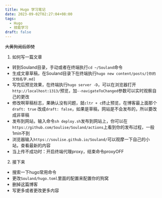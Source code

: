 ```yaml
---
title: Hugo 学习笔记
date: 2023-09-02T02:27:04+08:00
tags:
  - Hugo
  - 技能学习
draft: false
---
```




~~大黄狗阅后即焚~~



1. 如何写一篇文章

- 转到Souland目录，手动或者在终端执行`cd ~/Souland`命令
- 生成文章草稿，在Souland目录下在终端执行`hugo new content/posts/[你的文档名字.md]`
- 写完后预览效果，在终端执行`hugo server -D`，可以在浏览器打开`http://localhost:1313/`预览，加`--navigateToChanged`参数可以实时观察自己的更改
- 修改啊草稿标志，果确认没有问题，就`cltr + c`终止预览，在博客最上面那个`draft: true` 改成`draft: false`，如果是草稿，网站是不会发布的，所以要改成非草稿
- 发布到网站，输入命令`sh deploy.sh`发布到网站上，你可以在`https://github.com/Soulise/Souland/actions`上看到你的发布过程，一般1min不到
- 浏览器输入`https://soulise.github.io/Souland/`可以观摩一下自己的小站，查看最新的内容
- 当上传不成功时：开启终端代理proxy，结束命令proxyOFF

2. 接下来

- 搜索一下hugo常用命令
- 更改`Souland/hugo.toml`里面的配置来配置你的狗窝
- 删掉这篇博客
- 写更多或者更改更多内容
